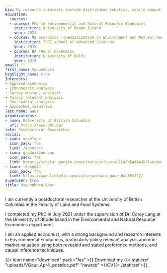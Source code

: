 ```yaml
---
bio: My research interests include distributed robotics, mobile computing and programmable  matter.
education:
  courses:
  - course: PhD in Environmental and Natural Resource Economics
    institution: University of Rhode Island
    year: 2021
  - course: MS Economics (specialization in Environment and Natural Resource Economics)
    institution: TERI school of Advanced Sciences
    year: 2015
  - course: BA (Hons) Economics
    institution: University of Delhi
    year: 2013
email: ""
first_name: Vasundhara
highlight_name: true
Interests:
- Applied economics 
- Econometric analysis
- Survey design, analysis
- Policy relevant analysis
- Geo-spatial analysis
- Nonmarket valuation
last_name: Gaur
organizations:
- name: University of British Columbia
  url: https://www.ubc.ca/
role: Postdoctoral Researcher
social:
- icon: envelope
  icon_pack: fas
  link: /#contact
- icon: graduation-cap
  icon_pack: fas
  link: https://scholar.google.com/citations?user=RICa8hEAAAAJ&hl=en&oi=sra
- icon: linkedin
  icon_pack: fab
  link: https://www.linkedin.com/in/vasundhara-gaur-8ab501112/
superuser: true
title: Vasundhara Gaur
---
```


I am currently a postdoctoral researcher at the University of British Columbia in the Faculty of Land and Food Systems.

I completed my PhD in July 2021 under the supervision of Dr. Corey Lang at the University of Rhode Island in the Environmental and Natural Resource Economics department.

I am an applied economist, with a strong background and research interests in Environmental Economics, particularly policy relevant analysis and non-market valuation using both revealed and stated preference methods, and causal inference techniques.

{{< icon name="download" pack="fas" >}} Download my {{< staticref "uploads/VGaur_Apr4_postdoc.pdf" "newtab" >}}CV{{< /staticref >}}.
